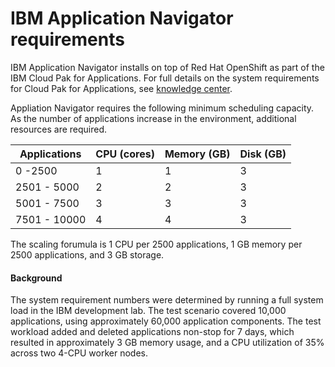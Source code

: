 # IBM Application Navigator requirements

IBM Application Navigator installs on top of Red Hat OpenShift as part of the IBM Cloud Pak for Applications.
For full details on the system requirements for Cloud Pak for Applications, see [knowledge center](https://www.ibm.com/support/knowledgecenter/SSCSJL/install-prerequisites.html).

Appliation Navigator requires the following minimum scheduling capacity.
As the number of applications increase in the environment, additional resources are required.

| Applications | CPU (cores) | Memory (GB) | Disk (GB) |
|---|---|---|---|
| 0 -2500 | 1 | 1 | 3 |
| 2501 - 5000 | 2 | 2 | 3 |
| 5001 - 7500 | 3 | 3 | 3 |
| 7501 - 10000 | 4 | 4 | 3 |

The scaling forumula is 1 CPU per 2500 applications, 1 GB memory per 2500 applications, and 3 GB storage. 

#### Background

The system requirement numbers were determined by running a full system load in the IBM development lab.
The test scenario covered 10,000 applications, using approximately 60,000 application components.
The test workload added and deleted applications non-stop for 7 days, which resulted in approximately
3 GB memory usage, and a CPU utilization of 35% across two 4-CPU worker nodes.
